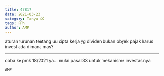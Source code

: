 ```yaml
---
title: 47817
date: 2021-03-23
category: Tanya-SC
tags: PPh
author: AMP
---
```


aturan turunan tentang uu cipta kerja yg dividen bukan obyek pajak harus invest ada dimana mas?

---

coba ke pmk 18/2021 ya... mulai pasal 33 untuk mekanisme investasinya

`AMP`
